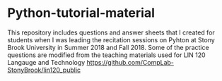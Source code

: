 # Python-tutorial-material
This repository includes questions and answer sheets that I created for students when I was leading the recitation sessions on Pyhton at Stony Brook University in Summer 2018 and Fall 2018. Some of the practice questions are modified from the teaching materials used for LIN 120 Langauge and Technology https://github.com/CompLab-StonyBrook/lin120_public
